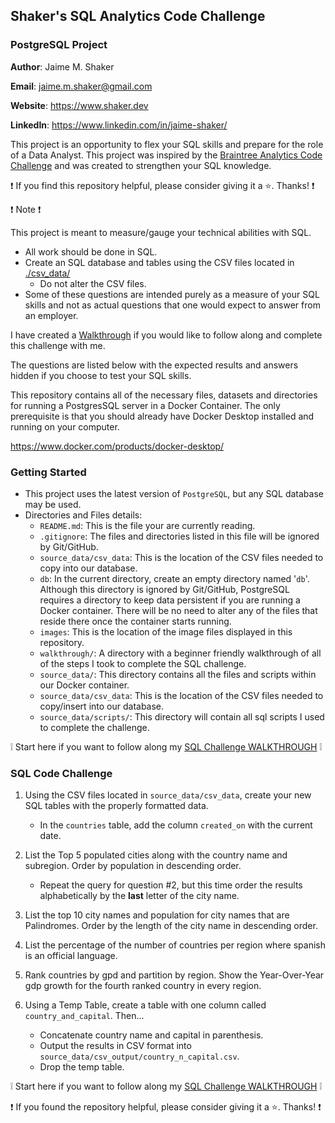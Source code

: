 ## Shaker's SQL Analytics Code Challenge
### PostgreSQL Project

**Author**: Jaime M. Shaker

**Email**: jaime.m.shaker@gmail.com

**Website**: https://www.shaker.dev

**LinkedIn**: https://www.linkedin.com/in/jaime-shaker/ 

This project is an opportunity to flex your SQL skills and prepare for the role of a Data Analyst.  This project was inspired by the [Braintree Analytics Code Challenge](https://github.com/AlexanderConnelly/BrainTree_SQL_Coding_Challenge_Data_Analyst) and was created to strengthen your SQL knowledge.

:exclamation: If you find this repository helpful, please consider giving it a :star:. Thanks! :exclamation:

:exclamation: Note :exclamation:

This project is meant to measure/gauge your technical abilities with SQL.

* All work should be done in SQL.
* Create an SQL database and tables using the CSV files located in [./csv_data/](source_data/csv_data/)
	* Do not alter the CSV files.
* Some of these questions are intended purely as a measure of your SQL skills and not as actual questions that one would expect to answer from an employer.

I have created a [Walkthrough](walkthrough/WALKTHROUGH_DOCKER.md) if you would like to follow along and complete this challenge with me. 

The questions are listed below with the expected results and answers hidden if you choose to test your SQL skills.

This repository contains all of the necessary files, datasets and directories for running a PostgresSQL server in a Docker Container.  The only prerequisite is that you should already have Docker Desktop installed and running on your computer.

 https://www.docker.com/products/docker-desktop/
 
 ### Getting Started

* This project uses the latest version of `PostgreSQL`, but any SQL database may be used.
* Directories and Files details:
	* `README.md`: This is the file your are currently reading.
	* `.gitignore`: The files and directories listed in this file will be ignored by Git/GitHub.
	* `source_data/csv_data`: This is the location of the CSV files needed to copy into our database.
	* `db`: In the current directory, create an empty directory named '`db`'.  Although this directory is ignored by Git/GitHub, PostgreSQL requires a directory to keep data persistent if you are running a Docker container.  There will be no need to alter any of the files that reside there once the container starts running.
	* `images`: This is the location of the image files displayed in this repository.
	* `walkthrough/`: A directory with a beginner friendly walkthrough of all of the steps I took to complete the SQL challenge.
	* `source_data/`: This directory contains all the files and scripts within our Docker container.
	* `source_data/csv_data`: This is the location of the CSV files needed to copy/insert into our database.
	* `source_data/scripts/`: This directory will contain all sql scripts I used to complete the challenge.

:grey_exclamation:  Start here if you want to follow along my  [SQL Challenge WALKTHROUGH](./walkthrough/WALKTHROUGH_DOCKER.md) :grey_exclamation: 
 
### SQL Code Challenge

1.   Using the CSV files located in `source_data/csv_data`, create your new SQL tables with the properly formatted data.
		* In the `countries` table, add the column `created_on` with the current date.

2. List the Top 5 populated cities along with the country name and subregion.  Order by population in descending order.

	* Repeat the query for question #2, but this time order the results alphabetically by the **last** letter of the city name.

3. List the top 10 city names and population for city names that are Palindromes.  Order by the length of the city name in descending order.

4.  List the percentage of the number of countries per region where spanish is an official language.

5.  Rank countries by gpd and partition by region.  Show the Year-Over-Year gdp growth for the fourth ranked country in every region.

6. Using a Temp Table, create a table with one column called `country_and_capital`.  Then...
	* Concatenate country name and capital in parenthesis.
	* Output the results in CSV format into `source_data/csv_output/country_n_capital.csv`.
	* Drop the temp table.

:grey_exclamation: Start here if you want to follow along my  [SQL Challenge WALKTHROUGH](./walkthrough/WALKTHROUGH_DOCKER.md) :grey_exclamation: 

:exclamation: If you found the repository helpful, please consider giving it a :star:. Thanks! :exclamation:



